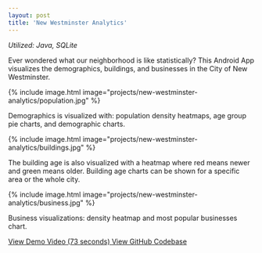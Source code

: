 ```yaml
---
layout: post
title: 'New Westminster Analytics'
---
```


*Utilized: Java, SQLite*

Ever wondered what our neighborhood is like statistically? This Android App visualizes the demographics, buildings, and businesses in the City of New Westminster.

{% include image.html image="projects/new-westminster-analytics/population.jpg" %}

Demographics is visualized with: population density heatmaps, age group pie charts, and demographic charts.

{% include image.html image="projects/new-westminster-analytics/buildings.jpg" %}

The building age is also visualized with a heatmap where red means newer and green means older. Building age charts can be shown for a specific area or the whole city.

{% include image.html image="projects/new-westminster-analytics/business.jpg" %}

Business visualizations: density heatmap and most popular businesses chart.

<a href="https://www.youtube.com/watch?v=fL0Q3jzNJzs">
  View Demo Video (73 seconds) <i class="fa fa-arrow-right" aria-hidden="true"></i>
</a>

<a href="https://github.com/MikeWeiZhou/new-westminster-analytics">
  View GitHub Codebase <i class="fa fa-arrow-right" aria-hidden="false"></i>
</a>
